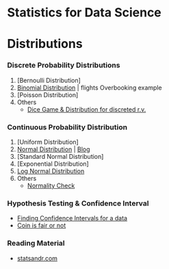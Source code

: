 # Statistics for Data Science

# Distributions
### Discrete Probability Distributions
1. [Bernoulli Distribution]
2. [Binomial Distribution](./Distributions/Binomial_Distribution.ipynb) | flights Overbooking example
3. [Poisson Distribution]
4. Others
    - [Dice Game & Distribution for discreted r.v.](./Distributions/dice.ipynb)

### Continuous Probability Distribution
1. [Uniform Distribution]
2. [Normal Distribution](./Distributions/Normal_Distribution.ipynb)  | [Blog](https://statsandr.com/blog/do-my-data-follow-a-normal-distribution-a-note-on-the-most-widely-used-distribution-and-how-to-test-for-normality-in-r/#what-is-a-normal-distribution)
3. [Standard Normal Distribution]
4. [Exponential Distribution]
5. [Log Normal Distribution](./Distributions/LogNormal_Distribution.ipynb)
6. Others
    - [Normality Check](./Distributions/Normality_check.ipynb)

### Hypothesis Testing & Confidence Interval
- [Finding Confidence Intervals for a data](./Hy_CI/Calculate_CI.ipynb)
- [Coin is fair or not](./Hy_CI/Coin_is_fair.ipynb)


### Reading Material
- [statsandr.com](https://statsandr.com/blog/)
